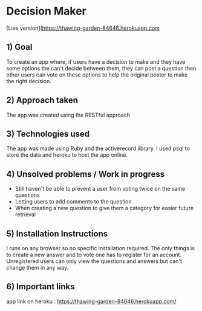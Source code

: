 # Decision Maker

[Live version](https://thawing-garden-84646.herokuapp.com

## 1) Goal
To create an app where, if users have a decision to make and they have some options the can't decide between them, they can post a question then other users can vote on these options to help the original poster to make the right decision.

## 2) Approach taken
The app was created using the RESTful approach

## 3) Technologies used
The app was made using Ruby and the activerecord library. I used psql to store the data and heroku to host the app online.

## 4) Unsolved problems / Work in progress
- Still haven't be able to prevent a user from voting twice on the same questions
- Letting users to add comments to the question
- When creating a new question to give them a category for easier future retrieval

## 5) Installation Instructions
I runs on any browser so no specific installation required. The only things is to create a new answer and to vote one has to register for an account. Unregistered users can only view the questions and answers but can't change them in any way.

## 6) Important links
app link on heroku : https://thawing-garden-84646.herokuapp.com/
